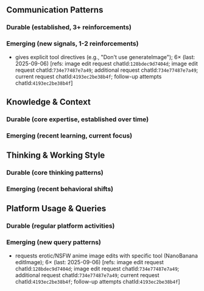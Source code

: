 ## Communication Patterns
### Durable (established, 3+ reinforcements)

### Emerging (new signals, 1-2 reinforcements)
- gives explicit tool directives (e.g., "Don't use generateImage"); 6× (last: 2025-09-06) [refs: image edit request chatId:`128bdec9d7404d`; image edit request chatId:`734e77487e7a49`; additional request chatId:`734e77487e7a49`; current request chatId:`4193ec2be38b4f`; follow-up attempts chatId:`4193ec2be38b4f`]

## Knowledge & Context
### Durable (core expertise, established over time)

### Emerging (recent learning, current focus)

## Thinking & Working Style
### Durable (core thinking patterns)

### Emerging (recent behavioral shifts)

## Platform Usage & Queries
### Durable (regular platform activities)

### Emerging (new query patterns)
- requests erotic/NSFW anime image edits with specific tool (NanoBanana editImage); 6× (last: 2025-09-06) [refs: image edit request chatId:`128bdec9d7404d`; image edit request chatId:`734e77487e7a49`; additional request chatId:`734e77487e7a49`; current request chatId:`4193ec2be38b4f`; follow-up attempts chatId:`4193ec2be38b4f`]